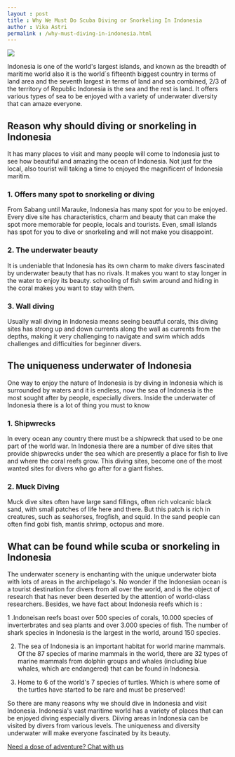 ```yaml
---
layout : post
title : Why We Must Do Scuba Diving or Snorkeling In Indonesia
author : Vika Astri
permalink : /why-must-diving-in-indonesia.html
---
```


<img src="https://imgur.com/UEtU0FP" class="img-responsive post-feat-img" />

Indonesia is one of the world's largest islands, and known as the breadth of maritime world also it is the world´s fifteenth biggest country in terms of land area and the seventh largest in terms of land and sea combined, 2/3 of the territory of Republic Indonesia is the sea and the rest is land. It offers various types of sea to be enjoyed with a variety of underwater diversity that can amaze everyone.

## Reason why should diving or snorkeling in Indonesia
It has many places to visit and many people will come to Indonesia just to see how beautiful and amazing the ocean of Indonesia. Not just for the local, also tourist will taking a time to enjoyed the magnificent of Indonesia maritim.

### 1. Offers many spot to snorkeling or diving
From Sabang until Marauke, Indonesia has many spot for you to be enjoyed. Every dive site has characteristics, charm and beauty that can make the spot more memorable for people, locals and tourists. Even, small islands has spot for you to dive or snorkeling and will not make you disappoint.

### 2. The underwater beauty
It is undeniable that Indonesia has its own charm to make divers fascinated by underwater beauty that has no rivals. It makes you want to stay longer in the water to enjoy its beauty. schooling of fish swim around and hiding in the coral makes you want to stay with them.

### 3. Wall diving
Usually wall diving in Indonesia means seeing beautful corals, this diving sites has strong up and down currents along the wall as currents from the depths, making it very challenging to navigate and swim which adds challenges and difficulties for beginner divers.

## The uniqueness underwater of Indonesia
One way to enjoy the nature of Indonesia is by diving in Indonesia which is surrounded by waters and it is endless, now the sea of Indonesia is the most sought after by people, especially divers. Inside the underwater of Indonesia there is a lot of thing you must to know
### 1. Shipwrecks
In every ocean any country there must be a shipwreck that used to be one part of the world war. In Indonesia there are a number of dive sites that provide shipwrecks under the sea which are presently a place for fish to live and where the coral reefs grow. This diving sites, become one of the most wanted sites for divers who go after for a giant fishes.

### 2. Muck Diving
Muck dive sites often have large sand fillings, often rich volcanic black sand, with small patches of life here and there. But this patch is rich in creatures, such as seahorses, frogfish, and squid. In the sand people can often find gobi fish, mantis shrimp, octopus and more.

## What can be found while scuba or snorkeling in Indonesia
The underwater scenery is enchanting with the unique underwater biota with lots of areas in the archipelago's. No wonder if the Indonesian ocean is a tourist destination for divers from all over the world, and is the object of research that has never been deserted by the attention of world-class researchers. Besides, we have fact about Indonesia reefs which is :

1 .Indoneisan reefs boast over 500 species of corals, 10.000 species of inverterbrates and sea plants and over 3.000 species of fish. The number of shark species in Indonesia is the largest in the world, around 150 species.

2. The sea of Indonesia is an important habitat for world marine mammals. Of the 87 species of marine mammals in the world, there are 32 types of marine mammals from dolphin groups and whales (including blue whales, which are endangered) that can be found in Indonesia.

3. Home to 6 of the world's 7 species of turtles. Which is where some of the turtles have started to be rare and must be preserved!

So there are many reasons why we should dive in Indonesia and visit Indonesia. Indonesia's vast maritime world has a variety of places that can be enjoyed diving especially divers. Diiving areas in Indonesia can be visited by divers from various levels. The uniqueness and diversity underwater will make everyone fascinated by its beauty.

<a href="https://web.whatsapp.com/send?phone={{site.wa}}&text=Hi%20E-Nyelam,%20i%20need%20info%20for%20dive%20spot" class="cta--in--page">Need a dose of adventure? Chat with us</a>
